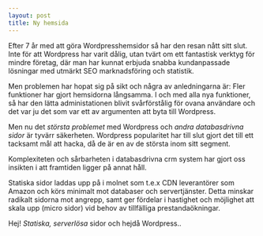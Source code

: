 ```yaml
---
layout: post
title: Ny hemsida
---
```


Efter 7 år med att göra Wordpresshemsidor så har den resan nått sitt slut.
Inte för att Wordpress har varit dålig, utan tvärt om ett fantastisk verktyg för mindre företag, där man har  kunnat erbjuda snabba kundanpassade lösningar med utmärkt SEO marknadsföring och statistik.

Men problemen har hopat sig på sikt och några av anledningarna är: Fler funktioner har gjort hemsidorna långsamma. I och med alla nya funktioner, så har den lätta administationen blivit svårförstålig för ovana användare och det var ju det som var ett av argumenten att byta till Wordpress.

Men nu det *största problemet* med Wordpress och *andra databasdrivna sidor* är tyvärr säkerheten.
Wordpress popularitet har till slut gjort det till ett tacksamt mål att hacka, då de är en av de största inom sitt segment.

Komplexiteten och sårbarheten i databasdrivna crm system har gjort oss insikten i att framtiden ligger på annat håll.

Statiska sidor laddas upp på i molnet som t.e.x CDN leverantörer som Amazon och körs minimalt mot databaser och servertjänster. Detta minskar radikalt sidorna mot angrepp, samt ger fördelar i hastighet och möjlighet att skala upp (micro sidor) vid behov av tillfälliga prestandaökningar.

Hej! *Statiska, serverlösa* sidor och hejdå Wordpress..
